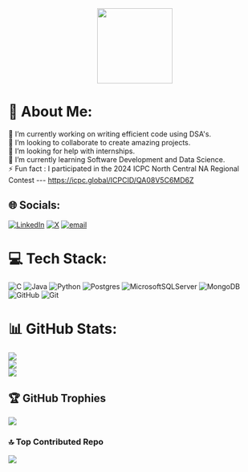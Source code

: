 <div align="center">
  <img height="150" src="https://i.imgflip.com/65efzo.gif"  />
</div>

# 💫 About Me:
🔭 I’m currently working on writing efficient code using DSA's.<br>👯 I’m looking to collaborate to create amazing projects.<br>🤝 I’m looking for help with internships.<br>🌱 I’m currently learning Software Development and Data Science.<br>⚡ Fun fact : I participated in the 2024 ICPC North Central NA Regional Contest --- https://icpc.global/ICPCID/QA08V5C6MD6Z


## 🌐 Socials:
[![LinkedIn](https://img.shields.io/badge/LinkedIn-%230077B5.svg?logo=linkedin&logoColor=white)](https://linkedin.com/in/esther-akinpelu-1649a0290/) [![X](https://img.shields.io/badge/X-black.svg?logo=X&logoColor=white)](https://x.com/Ololadedgreat) [![email](https://img.shields.io/badge/Email-D14836?logo=gmail&logoColor=white)](mailto:akinpeluestherololade@gmail.com) 

# 💻 Tech Stack:
![C](https://img.shields.io/badge/c-%2300599C.svg?style=for-the-badge&logo=c&logoColor=white) ![Java](https://img.shields.io/badge/java-%23ED8B00.svg?style=for-the-badge&logo=openjdk&logoColor=white) ![Python](https://img.shields.io/badge/python-3670A0?style=for-the-badge&logo=python&logoColor=ffdd54) ![Postgres](https://img.shields.io/badge/postgres-%23316192.svg?style=for-the-badge&logo=postgresql&logoColor=white) ![MicrosoftSQLServer](https://img.shields.io/badge/Microsoft%20SQL%20Server-CC2927?style=for-the-badge&logo=microsoft%20sql%20server&logoColor=white) ![MongoDB](https://img.shields.io/badge/MongoDB-%234ea94b.svg?style=for-the-badge&logo=mongodb&logoColor=white) ![GitHub](https://img.shields.io/badge/github-%23121011.svg?style=for-the-badge&logo=github&logoColor=white) ![Git](https://img.shields.io/badge/git-%23F05033.svg?style=for-the-badge&logo=git&logoColor=white)
# 📊 GitHub Stats:
![](https://github-readme-stats.vercel.app/api?username=Anonymous-lady&theme=calm_pink&hide_border=false&include_all_commits=false&count_private=false)<br/>
![](https://nirzak-streak-stats.vercel.app/?user=Anonymous-lady&theme=calm_pink&hide_border=false)<br/>
![](https://github-readme-stats.vercel.app/api/top-langs/?username=Anonymous-lady&theme=calm_pink&hide_border=false&include_all_commits=false&count_private=false&layout=compact)

## 🏆 GitHub Trophies
![](https://github-profile-trophy.vercel.app/?username=Anonymous-lady&theme=shadow_red&no-frame=false&no-bg=false&margin-w=4)

### 🔝 Top Contributed Repo
![](https://github-contributor-stats.vercel.app/api?username=Anonymous-lady&limit=5&theme=calm_pink&combine_all_yearly_contributions=true)

<!-- Proudly created with GPRM ( https://gprm.itsvg.in ) -->
